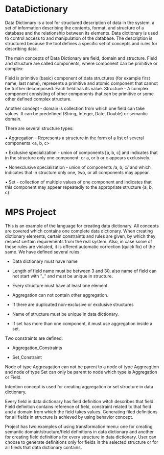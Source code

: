 # DataDictionary
Data Dictionary is a tool for structured description of data in the system,  a set of information describing the contents, format, and structure of a database and the relationship between its elements.
Data dictionary is used to control access to and manipulation of the database. The description is structured because the tool defines a specific set of concepts and rules for describing data.

The main concepts of Data Dictionary are field, domain and structure. Field and structure are called components, where component can be primitive or complex:

Field is primitive (basic) component of data structures (for example first name, last name), represents a primitive and atomic component that cannot be further decomposed. Each field has its value.
Structure - A complex component consisting of other components that can be primitive or some other defined complex structure.

Another concept - domain is collection from which one field can take values. It can be predefined (String, Integer, Date, Double) or semantic domain.

There are several structure types:

•	Aggregation - Represents a structure in the form of a list of several components <a, b, c>

•	Exclusive specialization - union of components [a, b, c] and indicates that in the structure only one component: or a, or b or c appears exclusively. 

•	Nonexclusive specialization - union of components /a, b, c/ and which indicates that in structure only one, two, or all components may appear.

•	Set - collection of multiple values of one component and indicates that this component may appear repeatedly to the appropriate structure {a, b, c}.

# MPS Project

This is an example of the language for creating data dictionary. All concepts are covered which contains one complete data dictionary.
When creating dictionary elements, certain constraints and rules are given, by which they respect certain requirements from the real system.
Also, in case some of these rules are violated, it is offered automatic correction (quick fix) of the same. We have defined several rules:

- Data dictionary must have name

- Length of field name must be between 3 and 30, also name of field can not start with "_" and must be unique in structure.

- Every structure must have at least one element.

- Aggregation can not contain other aggregation.

- If there are duplicated non-exclusive or exclusive structures

- Name of structure must be unique in data dictionary.

- If set has more than one component, it must use aggregation inside a set.

Two constraints are defined:

- Aggregation_Constraints

- Set_Constraint

Node of type Aggreagation can not be parent to a node of type Aggreagtion and node of type Set can only be parent to node which type is Aggregation or Field.

Intention concept is used for creating aggregation or set structure in data dictionary.

Every field in data dictionary has field definition witch describes that field. Field definition contains reference of field, constraint related to that field and a domain from which the field takes values.
Generating filed definitions for all fields in structure is achieved by using behavior concept.

Project has two examples of using transformation menu: one for creating semantic domain/structure/field definitions in data dictionary and another for creating field definitions for every structure in data dictionary. User can choose to generate definitions only for fields in the selected structure or for all fileds that data dictionary contains.
